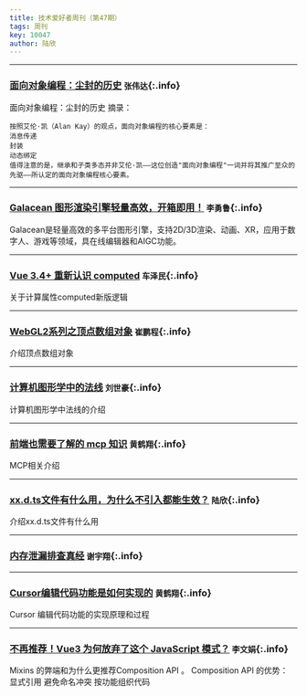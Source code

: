 ```yaml
---
title: 技术爱好者周刊（第47期）
tags: 周刊
key: 10047
author: 陆欣
---
```

---

### [面向对象编程：尘封的历史](https://medium.com/javascript-scene/the-forgotten-history-of-oop-88d71b9b2d9f) `张伟达`{:.info}

面向对象编程：尘封的历史
摘录：
```
按照艾伦·凯（Alan Kay）的观点，面向对象编程的核心要素是：
消息传递
封装
动态绑定
值得注意的是，继承和子类多态并非艾伦·凯——这位创造"面向对象编程"一词并将其推广至众的先驱——所认定的面向对象编程核心要素。
```

---
### [Galacean 图形渲染引擎轻量高效，开箱即用！](https://mp.weixin.qq.com/s/vWtKK9RMDw-5ya609cOPdA) `李勇鲁`{:.info}

Galacean是轻量高效的多平台图形引擎，支持2D/3D渲染、动画、XR，应用于数字人、游戏等领域，具在线编辑器和AIGC功能。

---
### [Vue 3.4+ 重新认识 computed](https://juejin.cn/post/7487802187730878500) `车泽民`{:.info}

关于计算属性computed新版逻辑

---
### [WebGL2系列之顶点数组对象](https://www.cnblogs.com/10manongit/p/12844726.html) `崔鹏程`{:.info}

介绍顶点数组对象

---
### [计算机图形学中的法线](https://juejin.cn/post/7505982393192677416) `刘世豪`{:.info}

计算机图形学中法线的介绍

---
### [前端也需要了解的 mcp 知识](https://juejin.cn/post/7495598591488016394) `黄鹤翔`{:.info}
MCP相关介绍

---
### [xx.d.ts文件有什么用，为什么不引入都能生效？](https://mp.weixin.qq.com/s/yImS76USqEZHCulgUBohZA) `陆欣`{:.info}

介绍xx.d.ts文件有什么用

---
### [内存泄漏排查真经](https://juejin.cn/post/7507073911684038666?searchId=202505222331526734150EE4480EF60E18) `谢宇翔`{:.info}


---

### [Cursor编辑代码功能是如何实现的](https://mp.weixin.qq.com/s/B0ZLELPbXla5EMBcs9qbhg) `黄鹤翔`{:.info}

Cursor 编辑代码功能的实现原理和过程

---

### [不再推荐！Vue3 为何放弃了这个 JavaScript 模式？](https://mp.weixin.qq.com/s/fDp5FkP1TYVNbSEePRNVTA) `李文娟`{:.info}

Mixins 的弊端和为什么更推荐Composition API 。
Composition API 的优势：
显式引用
避免命名冲突
按功能组织代码
